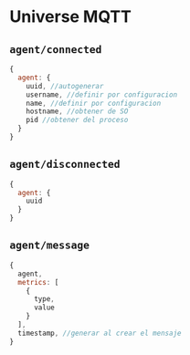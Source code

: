 # Universe MQTT

## `agent/connected`

```js
{
  agent: {
    uuid, //autogenerar
    username, //definir por configuracion
    name, //definir por configuracion
    hostname, //obtener de SO
    pid //obtener del proceso
  }
}

```

## `agent/disconnected`

```js
{
  agent: {
    uuid
  }
}

```

## `agent/message`

```js
{
  agent,
  metrics: [
    {
      type,
      value
    }
  ],
  timestamp, //generar al crear el mensaje
}

```
